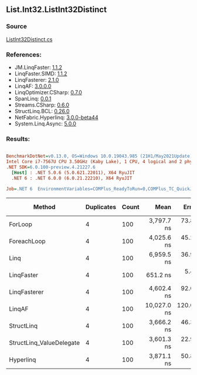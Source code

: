 ﻿## List.Int32.ListInt32Distinct

### Source
[ListInt32Distinct.cs](../LinqBenchmarks/List/Int32/ListInt32Distinct.cs)

### References:
- JM.LinqFaster: [1.1.2](https://www.nuget.org/packages/JM.LinqFaster/1.1.2)
- LinqFaster.SIMD: [1.1.2](https://www.nuget.org/packages/LinqFaster.SIMD/1.0.3)
- LinqFasterer: [2.1.0](https://www.nuget.org/packages/LinqFasterer/2.1.0)
- LinqAF: [3.0.0.0](https://www.nuget.org/packages/LinqAF/3.0.0.0)
- LinqOptimizer.CSharp: [0.7.0](https://www.nuget.org/packages/LinqOptimizer.CSharp/0.7.0)
- SpanLinq: [0.0.1](https://www.nuget.org/packages/SpanLinq/0.0.1)
- Streams.CSharp: [0.6.0](https://www.nuget.org/packages/Streams.CSharp/0.6.0)
- StructLinq.BCL: [0.26.0](https://www.nuget.org/packages/StructLinq/0.26.0)
- NetFabric.Hyperlinq: [3.0.0-beta44](https://www.nuget.org/packages/NetFabric.Hyperlinq/3.0.0-beta44)
- System.Linq.Async: [5.0.0](https://www.nuget.org/packages/System.Linq.Async/5.0.0)

### Results:
``` ini

BenchmarkDotNet=v0.13.0, OS=Windows 10.0.19043.985 (21H1/May2021Update)
Intel Core i7-7567U CPU 3.50GHz (Kaby Lake), 1 CPU, 4 logical and 2 physical cores
.NET SDK=6.0.100-preview.4.21227.6
  [Host] : .NET 5.0.6 (5.0.621.22011), X64 RyuJIT
  .NET 6 : .NET 6.0.0 (6.0.21.22210), X64 RyuJIT

Job=.NET 6  EnvironmentVariables=COMPlus_ReadyToRun=0,COMPlus_TC_QuickJitForLoops=1,COMPlus_TieredPGO=1  Runtime=.NET 6.0  

```
|                   Method | Duplicates | Count |        Mean |     Error |    StdDev |      Median |        Ratio | RatioSD |  Gen 0 | Gen 1 | Gen 2 | Allocated |
|------------------------- |----------- |------ |------------:|----------:|----------:|------------:|-------------:|--------:|-------:|------:|------:|----------:|
|                  ForLoop |          4 |   100 |  3,797.7 ns |  73.87 ns | 157.43 ns |  3,721.1 ns |     baseline |         | 2.8610 |     - |     - |   6,000 B |
|              ForeachLoop |          4 |   100 |  4,025.6 ns |  45.20 ns |  40.06 ns |  4,015.5 ns | 1.00x faster |   0.03x | 2.8610 |     - |     - |   6,000 B |
|                     Linq |          4 |   100 |  6,959.5 ns |  36.95 ns |  32.75 ns |  6,951.6 ns | 1.73x slower |   0.05x | 2.8610 |     - |     - |   6,000 B |
|               LinqFaster |          4 |   100 |    651.2 ns |   5.45 ns |   4.83 ns |    650.8 ns | 6.19x faster |   0.19x |      - |     - |     - |         - |
|             LinqFasterer |          4 |   100 |  4,602.4 ns |  92.07 ns | 252.03 ns |  4,459.9 ns | 1.24x slower |   0.09x | 5.2032 |     - |     - |  10,896 B |
|                   LinqAF |          4 |   100 | 10,027.0 ns | 120.00 ns | 106.38 ns | 10,006.6 ns | 2.49x slower |   0.08x | 5.9204 |     - |     - |  12,400 B |
|               StructLinq |          4 |   100 |  3,666.2 ns |  46.37 ns |  38.72 ns |  3,685.6 ns | 1.11x faster |   0.02x | 0.0153 |     - |     - |      32 B |
| StructLinq_ValueDelegate |          4 |   100 |  3,601.3 ns |  22.96 ns |  21.48 ns |  3,601.0 ns | 1.11x faster |   0.03x |      - |     - |     - |         - |
|                Hyperlinq |          4 |   100 |  3,871.1 ns |  50.89 ns |  45.11 ns |  3,857.8 ns | 1.04x faster |   0.03x |      - |     - |     - |         - |
